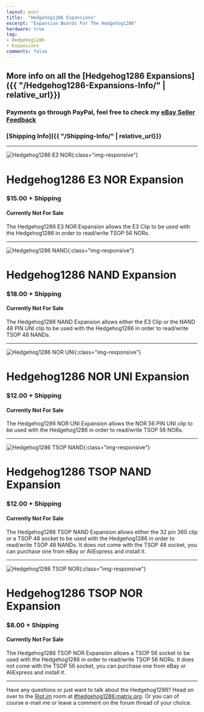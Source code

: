 ```yaml
---
layout: post
title:  "Hedgehog1286 Expansions"
excerpt: "Expansion Boards For The Hedgehog1286"
hardware: true
tag:
- Hedgehog1286
- Expansions
comments: false
---
```

## More info on all the [Hedgehog1286 Expansions]({{ "/Hedgehog1286-Expansions-Info/" | relative_url}})
### Payments go through PayPal, feel free to check my [eBay Seller Feedback](https://feedback.ebay.com/ws/eBayISAPI.dll?ViewFeedback2&userid=zeigren&ftab=FeedbackAsSeller&searchInterval=30)
### [Shipping Info]({{ "/Shipping-Info/" | relative_url}})

---

![Hedgehog1286 E3 NOR](/assets/img/HH1286/HHE3NORTOP.jpg){:class="img-responsive"}

# Hedgehog1286 E3 NOR Expansion
### $15.00 + Shipping
#### Currently Not For Sale

The Hedgehog1286 E3 NOR Expansion allows the E3 Clip to be used with the Hedgehog1286 in order to read/write TSOP 56 NORs.

---

![Hedgehog1286 NAND](/assets/img/HH1286/HHNANDTOP.jpg){:class="img-responsive"}

# Hedgehog1286 NAND Expansion
### $18.00 + Shipping
#### Currently Not For Sale

The Hedgehog1286 NAND Expansion allows either the E3 Clip or the NAND 48 PIN UNI clip to be used with the Hedgehog1286 in order to read/write TSOP 48 NANDs.

---

![Hedgehog1286 NOR UNI](/assets/img/HH1286/HHNORUNITOP.jpg){:class="img-responsive"}

# Hedgehog1286 NOR UNI Expansion
### $12.00 + Shipping
#### Currently Not For Sale

The Hedgehog1286 NOR UNI Expansion allows the NOR 56 PIN UNI clip to be used with the Hedgehog1286 in order to read/write TSOP 56 NORs.

---

![Hedgehog1286 TSOP NAND](/assets/img/HH1286/HHTSOPNANDTOP.jpg){:class="img-responsive"}

# Hedgehog1286 TSOP NAND Expansion
### $12.00 + Shipping
#### Currently Not For Sale

The Hedgehog1286 TSOP NAND Expansion allows either the 32 pin 360 clip or a TSOP 48 socket to be used with the Hedgehog1286 in order to read/write TSOP 48 NANDs. It does not come with the TSOP 48 socket, you can purchase one from eBay or AliExpress and install it.

---

![Hedgehog1286 TSOP NOR](/assets/img/HH1286/HHTSOPNORTOP.jpg){:class="img-responsive"}

# Hedgehog1286 TSOP NOR Expansion
### $8.00 + Shipping
#### Currently Not For Sale

The Hedgehog1286 TSOP NOR Expansion allows a TSOP 56 socket to be used with the Hedgehog1286 in order to read/write TSOP 56 NORs. It does not come with the TSOP 56 socket, you can purchase one from eBay or AliExpress and install it.

---

Have any questions or just want to talk about the Hedgehog1286? Head on over to the [Riot.im](https://riot.im) room at [#hedgehog1286:matrix.org](https://riot.im/app/#/room/#hedgehog1286:matrix.org). Or you can of course e-mail me or leave a comment on the forum thread of your choice.